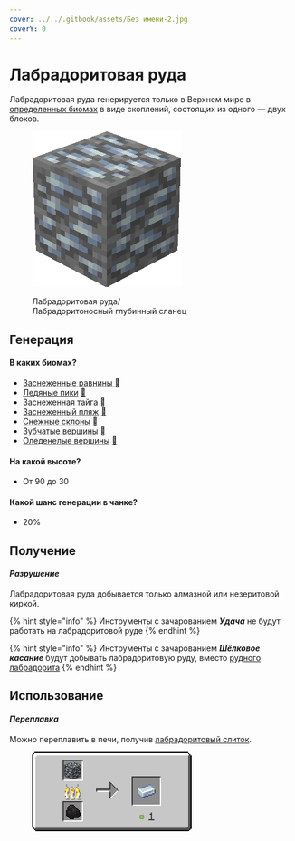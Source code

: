 ```yaml
---
cover: ../../.gitbook/assets/Без имени-2.jpg
coverY: 0
---
```


# Лабрадоритовая руда

Лабрадоритовая руда генерируется только в Верхнем мире в [определенных биомах](labradoritovaya-ruda.md#v-kakikh-biomakh) в виде скоплений, состоящих из одного — двух блоков.

<figure><img src="../../.gitbook/assets/silver_ore.gif" alt=""><figcaption><p>Лабрадоритовая руда/<br>Лабрадоритоносный глубинный сланец</p></figcaption></figure>

## Генерация

#### В каких биомах?

* [Заснеженные равнины](https://minecraft.fandom.com/ru/wiki/%D0%97%D0%B0%D1%81%D0%BD%D0%B5%D0%B6%D0%B5%D0%BD%D0%BD%D1%8B%D0%B5\_%D1%80%D0%B0%D0%B2%D0%BD%D0%B8%D0%BD%D1%8B)[ 🔗](https://minecraft.fandom.com/ru/wiki/%D0%A2%D1%91%D0%BF%D0%BB%D1%8B%D0%B9\_%D0%BE%D0%BA%D0%B5%D0%B0%D0%BD)
* [Ледяные пики](https://minecraft.fandom.com/ru/wiki/%D0%9B%D0%B5%D0%B4%D1%8F%D0%BD%D1%8B%D0%B5\_%D0%BF%D0%B8%D0%BA%D0%B8) [🔗](https://minecraft.fandom.com/ru/wiki/%D0%A2%D1%91%D0%BF%D0%BB%D1%8B%D0%B9\_%D0%BE%D0%BA%D0%B5%D0%B0%D0%BD)
* [Заснеженная тайга](https://minecraft.fandom.com/ru/wiki/%D0%97%D0%B0%D1%81%D0%BD%D0%B5%D0%B6%D0%B5%D0%BD%D0%BD%D0%B0%D1%8F\_%D1%82%D0%B0%D0%B9%D0%B3%D0%B0) [🔗](https://minecraft.fandom.com/ru/wiki/%D0%A2%D1%91%D0%BF%D0%BB%D1%8B%D0%B9\_%D0%BE%D0%BA%D0%B5%D0%B0%D0%BD)
* [Заснеженный пляж](https://minecraft.fandom.com/ru/wiki/%D0%97%D0%B0%D1%81%D0%BD%D0%B5%D0%B6%D0%B5%D0%BD%D0%BD%D1%8B%D0%B9\_%D0%BF%D0%BB%D1%8F%D0%B6) [🔗](https://minecraft.fandom.com/ru/wiki/%D0%A2%D1%91%D0%BF%D0%BB%D1%8B%D0%B9\_%D0%BE%D0%BA%D0%B5%D0%B0%D0%BD)
* [Снежные склоны](https://minecraft.fandom.com/ru/wiki/%D0%A1%D0%BD%D0%B5%D0%B6%D0%BD%D1%8B%D0%B5\_%D1%81%D0%BA%D0%BB%D0%BE%D0%BD%D1%8B) [🔗](https://minecraft.fandom.com/ru/wiki/%D0%A2%D1%91%D0%BF%D0%BB%D1%8B%D0%B9\_%D0%BE%D0%BA%D0%B5%D0%B0%D0%BD)
* [Зубчатые вершины](https://minecraft.fandom.com/ru/wiki/%D0%97%D1%83%D0%B1%D1%87%D0%B0%D1%82%D1%8B%D0%B5\_%D0%B2%D0%B5%D1%80%D1%88%D0%B8%D0%BD%D1%8B) [🔗](https://minecraft.fandom.com/ru/wiki/%D0%A2%D1%91%D0%BF%D0%BB%D1%8B%D0%B9\_%D0%BE%D0%BA%D0%B5%D0%B0%D0%BD)
* [Оледенелые вершины](https://minecraft.fandom.com/ru/wiki/%D0%9E%D0%BB%D0%B5%D0%B4%D0%B5%D0%BD%D0%B5%D0%BB%D1%8B%D0%B5\_%D0%B2%D0%B5%D1%80%D1%88%D0%B8%D0%BD%D1%8B) [🔗](https://minecraft.fandom.com/ru/wiki/%D0%A2%D1%91%D0%BF%D0%BB%D1%8B%D0%B9\_%D0%BE%D0%BA%D0%B5%D0%B0%D0%BD)

#### На какой высоте?

* От 90 до 30

#### Какой шанс генерации в чанке?

* 20%

## Получение

#### _Разрушение_

Лабрадоритовая руда добывается только алмазной или незеритовой киркой.

{% hint style="info" %}
Инструменты с зачарованием _**Удача**_ не будут работать на лабрадоритовой руде
{% endhint %}

{% hint style="info" %}
Инструменты с зачарованием _**Шёлковое касание**_ будут добывать лабрадоритовую руду, вместо [рудного лабрадорита](../materialy/metally-i-mineraly/rudnyi-labradorit.md)
{% endhint %}

## Использование

#### _Переплавка_

Можно переплавить в печи, получив [лабрадоритовый слиток](../materialy/metally-i-mineraly/labradoritovyi-slitok.md).

<figure><img src="../../.gitbook/assets/silver_ore_ingot_result.gif" alt=""><figcaption></figcaption></figure>

